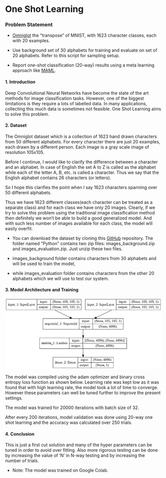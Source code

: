 # One Shot Learning 

### Problem Statement

* [Omniglot](https://github.com/brendenlake/omniglot) the “transpose” of MNIST, with 1623 character classes, each with 20 examples. 

* Use background set of 30 alphabets for training and evaluate on set of 20 alphabets. Refer to this script for sampling setup.

* Report one-shot classification (20-way) results using a meta learning approach like [MAML](https://arxiv.org/pdf/1703.03400.pdf).

#### 1. Introduction
Deep Convolutional Neural Networks have become the state of the art methods for image classification tasks. However, one of the biggest limitations is they require a lots of labelled data. In many applications, collecting this much data is sometimes not feasible. One Shot Learning aims to solve this problem.

#### 2. Dataset

The Omniglot dataset which is a collection of 1623 hand drawn characters from 50 different alphabets. For every character there are just 20 examples, each drawn by a different person. Each image is a gray scale image of resolution 105x105.

Before I continue, I would like to clarify the difference between a character and an alphabet. In case of English the set A to Z is called as the alphabet while each of the letter A, B, etc. is called a character. Thus we say that the English alphabet contains 26 characters (or letters).

So I hope this clarifies the point when I say 1623 characters spanning over 50 different alphabets.

Thus we have 1623 different classes(each character can be treated as a separate class) and for each class we have only 20 images. Clearly, if we try to solve this problem using the traditional image classification method then definitely we won’t be able to build a good generalized model. And with such less number of images available for each class, the model will easily overfit.

* You can download the dataset by cloning this [GitHub](https://github.com/brendenlake/omniglot) repository. The folder named “Python” contains two zip files: images_background.zip and images_evaluation.zip. Just unzip these two files.

* images_background folder contains characters from 30 alphabets and will be used to train the model, 
* while images_evaluation folder contains characters from the other 20 alphabets which we will use to test our system.

#### 3. Model Architecture and Training

![Model](https://github.com/TheCaffeineDev/Fellowship.ai-Challenges/blob/master/One%20Shot%20Learning/model.png)

The model was compiled using the adam optimizer and binary cross entropy loss function as shown below. Learning rate was kept low as it was found that with high learning rate, the model took a lot of time to converge. However these parameters can well be tuned further to improve the present settings.

The model was trained for 20000 iterations with batch size of 32.

After every 200 iterations, model validation was done using 20-way one shot learning and the accuracy was calculated over 250 trials.

#### 4. Conclusion

This is just a first cut solution and many of the hyper parameters can be tuned in order to avoid over fitting. Also more rigorous testing can be done by increasing the value of ’N’ in N-way testing and by increasing the number of trials.

* Note: The model was trained on Google Colab.
